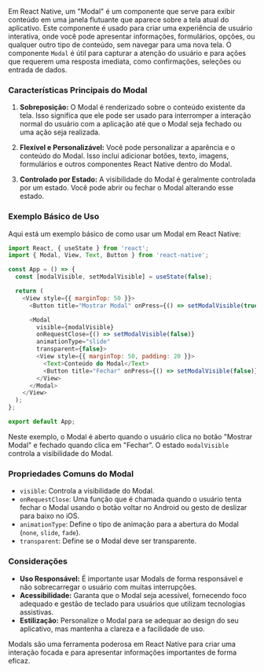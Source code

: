 Em React Native, um "Modal" é um componente que serve para exibir conteúdo em uma janela flutuante que aparece sobre a tela atual do aplicativo. Este componente é usado para criar uma experiência de usuário interativa, onde você pode apresentar informações, formulários, opções, ou qualquer outro tipo de conteúdo, sem navegar para uma nova tela. O componente `Modal` é útil para capturar a atenção do usuário e para ações que requerem uma resposta imediata, como confirmações, seleções ou entrada de dados.

### Características Principais do Modal

1. **Sobreposição:** O Modal é renderizado sobre o conteúdo existente da tela. Isso significa que ele pode ser usado para interromper a interação normal do usuário com a aplicação até que o Modal seja fechado ou uma ação seja realizada.

2. **Flexível e Personalizável:** Você pode personalizar a aparência e o conteúdo do Modal. Isso inclui adicionar botões, texto, imagens, formulários e outros componentes React Native dentro do Modal.

3. **Controlado por Estado:** A visibilidade do Modal é geralmente controlada por um estado. Você pode abrir ou fechar o Modal alterando esse estado.

### Exemplo Básico de Uso

Aqui está um exemplo básico de como usar um Modal em React Native:

```javascript
import React, { useState } from 'react';
import { Modal, View, Text, Button } from 'react-native';

const App = () => {
  const [modalVisible, setModalVisible] = useState(false);

  return (
    <View style={{ marginTop: 50 }}>
      <Button title="Mostrar Modal" onPress={() => setModalVisible(true)} />

      <Modal
        visible={modalVisible}
        onRequestClose={() => setModalVisible(false)}
        animationType="slide"
        transparent={false}>
        <View style={{ marginTop: 50, padding: 20 }}>
          <Text>Conteúdo do Modal</Text>
          <Button title="Fechar" onPress={() => setModalVisible(false)} />
        </View>
      </Modal>
    </View>
  );
};

export default App;
```

Neste exemplo, o Modal é aberto quando o usuário clica no botão "Mostrar Modal" e fechado quando clica em "Fechar". O estado `modalVisible` controla a visibilidade do Modal.

### Propriedades Comuns do Modal

- `visible`: Controla a visibilidade do Modal.
- `onRequestClose`: Uma função que é chamada quando o usuário tenta fechar o Modal usando o botão voltar no Android ou gesto de deslizar para baixo no iOS.
- `animationType`: Define o tipo de animação para a abertura do Modal (`none`, `slide`, `fade`).
- `transparent`: Define se o Modal deve ser transparente.

### Considerações

- **Uso Responsável:** É importante usar Modals de forma responsável e não sobrecarregar o usuário com muitas interrupções.
- **Acessibilidade:** Garanta que o Modal seja acessível, fornecendo foco adequado e gestão de teclado para usuários que utilizam tecnologias assistivas.
- **Estilização:** Personalize o Modal para se adequar ao design do seu aplicativo, mas mantenha a clareza e a facilidade de uso.

Modals são uma ferramenta poderosa em React Native para criar uma interação focada e para apresentar informações importantes de forma eficaz.